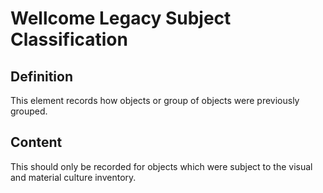 # Wellcome Legacy Subject Classification

## Definition 

This element records how objects or group of objects were previously grouped. 

## Content 

This should only be recorded for objects which were subject to the visual and material culture inventory.    

